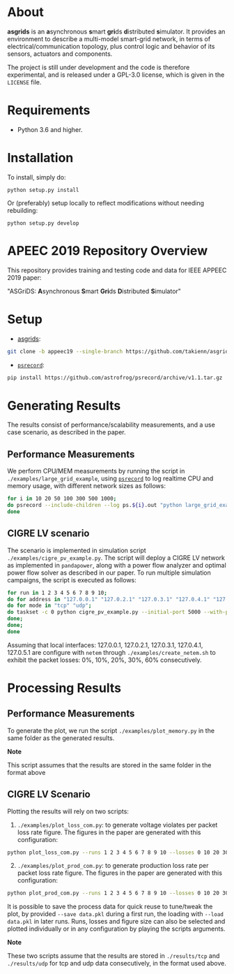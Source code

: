 # About
**asgrids** is an **a**synchronous **s**mart **gri**ds **d**istributed **s**imulator. It provides an environment to describe a multi-model smart-grid network, in terms of electrical/communication topology, plus control logic and behavior of its sensors, actuators and components.

The project is still under development and the code is therefore experimental, and is released under a GPL-3.0 license, which is given in the ``LICENSE`` file.

# Requirements
- Python 3.6 and higher.

# Installation
To install, simply do:

``python setup.py install``

Or (preferably) setup locally to reflect modifications without needing rebuilding:

``python setup.py develop``

# APEEC 2019 Repository Overview
This repository provides training and testing code and data for IEEE APPEEC 2019 paper:

"ASGriDS: **A**synchronous **S**mart **Gri**ds **D**istributed **S**imulator"

# Setup
- [asgrids](https://github.com/takienn/asgrids): 
```bash
git clone -b appeec19 --single-branch https://github.com/takienn/asgrids.git
```
- [`psrecord`](https://github.com/astrofrog/psrecord):
```bash
pip install https://github.com/astrofrog/psrecord/archive/v1.1.tar.gz
```

<a id="appeec"></a>
# Generating Results
The results consist of performance/scalability measurements, and a use case scenario, as described in the paper.
<a id="perf"></a>
## Performance Measurements
We perform CPU/MEM measurements by running the script in `./examples/large_grid_example`, using [`psrecord`](https://github.com/astrofrog/psrecord) to log realtime CPU and memory usage, with different network sizes as follows:
```bash
for i in 10 20 50 100 300 500 1000; 
do psrecord --include-children --log ps.${i}.out "python large_grid_example.py --pp --sim-time 30 --pp-cycle 0 --case case300 --nodes $i"; 
done
```

<a id="cigre"></a>
## CIGRE LV scenario
The scenario is implemented in simulation script `./examples/cigre_pv_example.py`.
The script will deploy a CIGRE LV network as implemented in `pandapower`, along with a power flow analyzer and optimal power flow solver as described in our paper.
To run multiple simulation campaigns, the script is executed as follows:

```bash
for run in 1 2 3 4 5 6 7 8 9 10; 
do for address in "127.0.0.1" "127.0.2.1" "127.0.3.1" "127.0.4.1" "127.0.5.1"; 
do for mode in "tcp" "udp"; 
do taskset -c 0 python cigre_pv_example.py --initial-port 5000 --with-pv --optimize --optimize-cycle 3 --optimizer opf --address $address --max-vm 1.05 --mode $mode --output "./results/${mode}/sim.${optimizer}.${address}loss.${run}.log"; 
done; 
done;
done
```

Assuming that local interfaces: 127.0.0.1, 127.0.2.1, 127.0.3.1, 127.0.4.1, 127.0.5.1 are configure with `netem` through `./examples/create_netem.sh` to exhibit the packet losses: 0%, 10%, 20%, 30%, 60% consecutively.

# Processing Results
## Performance Measurements
To generate the plot, we run the script `./examples/plot_memory.py` in the same folder as the generated results.

**Note**

This script assumes that the results are stored in the same folder in the format above

## CIGRE LV Scenario
Plotting the results will rely on two scripts: 

1. `./examples/plot_loss_com.py`: to generate voltage violates per packet loss rate figure.
The figures in the paper are generated with this configuration:
```bash
python plot_loss_com.py --runs 1 2 3 4 5 6 7 8 9 10 --losses 0 10 20 30 60 --output bars_loss.png --results ./results/ --width 0.5 --figsize 8 4
```
2. `./examples/plot_prod_com.py`: to generate production loss rate per packet loss rate figure.
The figures in the paper are generated with this configuration:
```bash
python plot_prod_com.py --runs 1 2 3 4 5 6 7 8 9 10 --losses 0 10 20 30 60 --output bars_loss.png --results ./results/ --width 0.5 --figsize 8 4
```
    
    
It is possible to save the process data for quick reuse to tune/tweak the plot, by provided `--save data.pkl` during a first run, the loading with `--load data.pkl` in later runs. Runs, losses and figure size can also be selected and plotted individually or in any configuration by playing the scripts arguments.

**Note**

These two scripts assume that the results are stored in `./results/tcp` and `./results/udp` for tcp and udp data consecutively, in the format used above.
